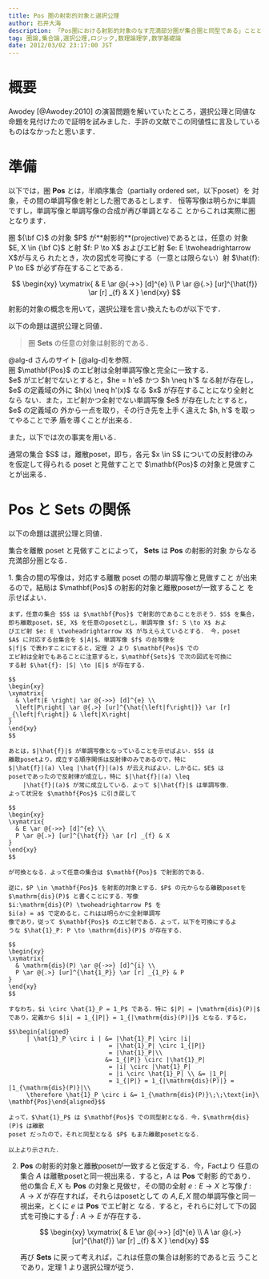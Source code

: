 ```yaml
---
title: Pos 圏の射影的対象と選択公理
author: 石井大海
description: 「Pos圏における射影的対象のなす充満部分圏が集合圏と同型である」ことと選択公理の同値性の証明。
tag: 圏論,集合論,選択公理,ロジック,数理論理学,数学基礎論
date: 2012/03/02 23:17:00 JST
---
```


概要
====

Awodey [@Awodey:2010] の演習問題を解いていたところ，選択公理と同値な
命題を見付けたので証明を試みました．手許の文献でこの同値性に言及している
ものはなかったと思います．

準備
====

以下では，圏 $\mathbf{Pos}$ とは，半順序集合（partially ordered
set，以下poset）を 対象，その間の単調写像を射とした圏であるとします．
恒等写像は明らかに単調ですし，単調写像と単調写像の合成が再び単調となるこ
とからこれは実際に圏となります．

<div class="definition">
圏 ${\bf C}$ の対象 $P$ が**射影的**(projective)であるとは，任意の
対象 $E, X \in {\bf C}$ と射 $f: P \to X$ およびエピ射 $e: E \twoheadrightarrow X$が与えら
れたとき，次の図式を可換にする（一意とは限らない）射 $\hat{f}: P \to E$
が必ず存在することである．

$$
\begin{xy}
\xymatrix{
  & E \ar @{->>} [d]^{e} \\
  P \ar @{.>} [ur]^{\hat{f}} \ar [r] _{f} & X
}
\end{xy}
$$
</div>

射影的対象の概念を用いて，選択公理を言い換えたものが以下です．

<div class="theorem">
以下の命題は選択公理と同値．

> 圏 $\mathbf{Sets}$ の任意の対象は射影的である．
</div>

<div class="proof">
@alg-d さんのサイト [@alg-d]を参照．
</div>

<div class="theorem">
圏 $\mathbf{Pos}$ のエピ射は全射単調写像と完全に一致する．
</div>

<div class="proof">
$e$ がエピ射でないとすると，$he = h'e$ かつ
$h \neq h'$ なる射が存在し，
$e$ の定義域の外に $h(x) \neq h'(x)$ なる $x$ が存在することになり全射となら
ない．また，エピ射かつ全射でない単調写像 $e$ が存在したとすると，$e$ 
の定義域の 外から一点を取り，その行き先を上手く違えた $h, h'$
を取ってやることで矛 盾を導くことが出来る．
</div>

また，以下では次の事実を用いる．

<div class="fact">
通常の集合 $S$ は，離散poset，即ち，各元 $x \in S$ についての反射律のみ
を仮定して得られる poset と見做すことで $\mathbf{Pos}$
の対象と見做すことが出来る．
</div>

$\mathbf{Pos}$ と $\mathbf{Sets}$ の関係
=====================================

<div class="theorem">
以下の命題は選択公理と同値．

集合を離散 poset と見做すことによって， $\mathbf{Sets}$ は $\mathbf{Pos}$ の射影的対象 からなる充満部分圏となる．
</div>

<div class="proof">
1.  集合の間の写像は，対応する離散 poset の間の単調写像と見做すこと
    が出来るので，結局は $\mathbf{Pos}$ の射影的対象と離散posetが一致すること
    を示せばよい．

    まず，任意の集合 $S$ は $\mathbf{Pos}$ で射影的であることを示そう．$S$ を集合，
    即ち離散poset，$E, X$ を任意のposetとし，単調写像 $f: S \to X$ およ
    びエピ射 $e: E \twoheadrightarrow X$ が与えらえているとする． 今，poset
    $A$ に対応する台集合を $|A|$，単調写像 $f$ の台写像を
    $|f|$ で表わすことにすると，定理 2 より $\mathbf{Pos}$ での
    エピ射は全射でもあることに注意すると，$\mathbf{Sets}$ で次の図式を可換に
    する射 $\hat{f}: |S| \to |E|$ が存在する．

	$$
    \begin{xy}
	\xymatrix{
	  & \left|E \right| \ar @{->>} [d]^{e} \\
	  \left|P\right| \ar @{.>} [ur]^{\hat{\left|f\right|}} \ar [r] _{\left|f\right|} & \left|X\right|
	}
	\end{xy}
	$$

    あとは，$|\hat{f}|$ が単調写像となっていることを示せばよい．$S$ は
    離散posetより，成立する順序関係は反射律のみであるので，特に
    $|\hat{f}|(a) \leq |\hat{f}|(a)$ が云えればよい．しかるに，$E$ は
    posetであったので反射律が成立し，特に $|\hat{f}|(a) \leq
        |\hat{f}|(a)$ が常に成立している．よって $|\hat{f}|$ は単調写像．
    よって状況を $\mathbf{Pos}$ に引き戻して

	$$
    \begin{xy}
	\xymatrix{
	  & E \ar @{->>} [d]^{e} \\
	  P \ar @{.>} [ur]^{\hat{f}} \ar [r] _{f} & X
	}
	\end{xy}
	$$

    が可換となる．よって任意の集合は $\mathbf{Pos}$ で射影的である．

    逆に，$P \in \mathbf{Pos}$ を射影的対象とする．$P$ の元からなる離散posetを
    $\mathrm{dis}(P)$ と書くことにする．写像
    $i:\mathrm{dis}(P) \twoheadrightarrow P$ を
    $i(a) = a$ で定めると，これはは明らかに全射単調写
    像であり，従って $\mathbf{Pos}$ のエピ射である．よって，以下を可換にするよ
    うな $\hat{1}_P: P \to \mathrm{dis}(P)$ が存在する．

	$$
    \begin{xy}
	\xymatrix{
	  & \mathrm{dis}(P) \ar @{->>} [d]^{i} \\
	  P \ar @{.>} [ur]^{\hat{1_P}} \ar [r] _{1_P} & P
	}
	\end{xy}
	$$

    すなわち，$i \circ \hat{1}_P = 1_P$ である．特に $|P| = |\mathrm{dis}(P)|$ 
    であり，定義から $|i| = 1_{|P|} = 1_{|\mathrm{dis}(P)|}$ となる．すると，

    $$\begin{aligned}
         | \hat{1}_P \circ i | &= |\hat{1}_P| \circ |i|
                                = |\hat{1}_P| \circ 1_{|P|}
                                = |\hat{1}_P|\\
                               &= 1_{|P|} \circ |\hat{1}_P|
                                = |i| \circ |\hat{1}_P|
                                = |i \circ \hat{1}_P| \\ &= |1_P|
                                = 1_{|P|} = 1_{|\mathrm{dis}(P)|} = |1_{\mathrm{dis}(P)}|\\
         \therefore \hat{1}_P \circ i &= 1_{\mathrm{dis}(P)}\;\;\text{in}\ \mathbf{Pos}\end{aligned}$$

    よって，$\hat{1}_P$ は $\mathbf{Pos}$ での同型射となる．今，$\mathrm{dis}(P)$ は離散
    poset だったので，それと同型となる $P$ もまた離散posetとなる．

    以上より示された．

2.  $\mathbf{Pos}$ の射影的対象と離散posetが一致すると仮定する．今，Factより
    任意の集合 $A$ は離散posetと同一視出来る．すると，A
    は $\mathbf{Pos}$ で射影
    的であり．他の集合 $E, X$ も $\mathbf{Pos}$ の対象と見做せ，その間の全射
    $e: E \to X$ と写像 $f: A \to X$ が存在すれば，それらはposetとして
    の $A, E, X$ 間の単調写像と同一視出来，とくに $e$ は $\mathbf{Pos}$ でエピ射と
    なる．すると，それらに対して下の図式を可換にする $\hat{f}:A\to E$
    が存在する．

	$$
    \begin{xy}
	\xymatrix{
	  & E \ar @{->>} [d]^{e} \\
	  A \ar @{.>} [ur]^{\hat{f}} \ar [r] _{f} & X
	}
	\end{xy}
	$$

    再び $\mathbf{Sets}$ に戻って考えれば，これは任意の集合は射影的であると云
    うことであり，定理 1 より選択公理が従う．
</div>
